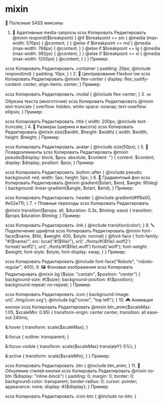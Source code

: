 # mixin

🎯 Полезные SASS миксины
1. 📱 Адаптивные media-запросы
scss
Копировать
Редактировать
@mixin respond($breakpoint) {
  @if $breakpoint == sm {
    @media (max-width: 576px) { @content; }
  } @else if $breakpoint == md {
    @media (max-width: 768px) { @content; }
  } @else if $breakpoint == lg {
    @media (max-width: 992px) { @content; }
  } @else if $breakpoint == xl {
    @media (max-width: 1200px) { @content; }
  }
}
Пример:

scss
Копировать
Редактировать
.container {
  padding: 20px;
  @include respond(md) {
    padding: 10px;
  }
}
2. 🎯 Центрирование Flexbox'ом
scss
Копировать
Редактировать
@mixin flex-center {
  display: flex;
  justify-content: center;
  align-items: center;
}
Пример:

scss
Копировать
Редактировать
.modal {
  @include flex-center;
}
3. ✂️ Обрезка текста (многоточие)
scss
Копировать
Редактировать
@mixin text-truncate {
  overflow: hidden;
  white-space: nowrap;
  text-overflow: ellipsis;
}
Пример:

scss
Копировать
Редактировать
.title {
  width: 200px;
  @include text-truncate;
}
4. 📏 Размеры (ширина и высота)
scss
Копировать
Редактировать
@mixin size($width, $height: $width) {
  width: $width;
  height: $height;
}
Пример:

scss
Копировать
Редактировать
.avatar {
  @include size(50px);
}
5. 🧩 Псевдоэлементы
scss
Копировать
Редактировать
@mixin pseudo($display: block, $pos: absolute, $content: '') {
  content: $content;
  display: $display;
  position: $pos;
}
Пример:

scss
Копировать
Редактировать
.button::after {
  @include pseudo;
  background: red;
  width: 5px;
  height: 5px;
}
6. 🌈 Градиентный фон
scss
Копировать
Редактировать
@mixin gradient($start, $end, $angle: 90deg) {
  background: linear-gradient($angle, $start, $end);
}
Пример:

scss
Копировать
Редактировать
.header {
  @include gradient(#ff8a00, #e52e71);
}
7. ⚡ Плавные переходы
scss
Копировать
Редактировать
@mixin transition($props: all, $duration: 0.3s, $timing: ease) {
  transition: $props $duration $timing;
}
Пример:

scss
Копировать
Редактировать
.link {
  @include transition(color);
}
8. 🔤 Подключение шрифтов
scss
Копировать
Редактировать
@mixin font-face($name, $file, $weight: 400, $style: normal) {
  @font-face {
    font-family: "#{$name}";
    src: local("#{$file}"),
         url('../fonts/#{$file}.woff2') format('woff2'),
         url('../fonts/#{$file}.woff') format('woff');
    font-weight: $weight;
    font-style: $style;
    font-display: swap;
  }
}
Пример:

scss
Копировать
Редактировать
@include font-face("Roboto", "roboto-regular", 400);
9. 🖼️ Фоновые изображения
scss
Копировать
Редактировать
@mixin bg ($size: "contain", $position: "center") {
  background-size: #{$size};
  background-position: #{$position};
  background-repeat: no-repeat;
}
Пример:

scss
Копировать
Редактировать
.icon {
  background-image: url('../img/icon.svg');
  @include bg("cover", "top left");
}
10. 🎮 Анимация кнопок
scss
Копировать
Редактировать
@mixin btn_anim($scaleMax: 1.05, $scaleMin: 0.95) {
  transform-origin: center center;
  transition: all ease-out 240ms;

  &:hover {
    transform: scale($scaleMax);
  }

  &:focus {
    outline: transparent;
  }

  &:focus-visible {
    transform: scale($scaleMax) translateY(-5%);
  }

  &:active {
    transform: scale($scaleMin);
  }
}
Пример:

scss
Копировать
Редактировать
.btn {
  @include btn_anim;
}
11. 🧼 Обнуление стилей кнопки
scss
Копировать
Редактировать
@mixin no-btn ($display: "inline-block") {
  padding: 0;
  margin: 0;
  border: 0;
  background-color: transparent;
  border-radius: 0;
  cursor: pointer;
  appearance: none;
  display: #{$display};
}
Пример:

scss
Копировать
Редактировать
.icon-btn {
  @include no-btn;
}
